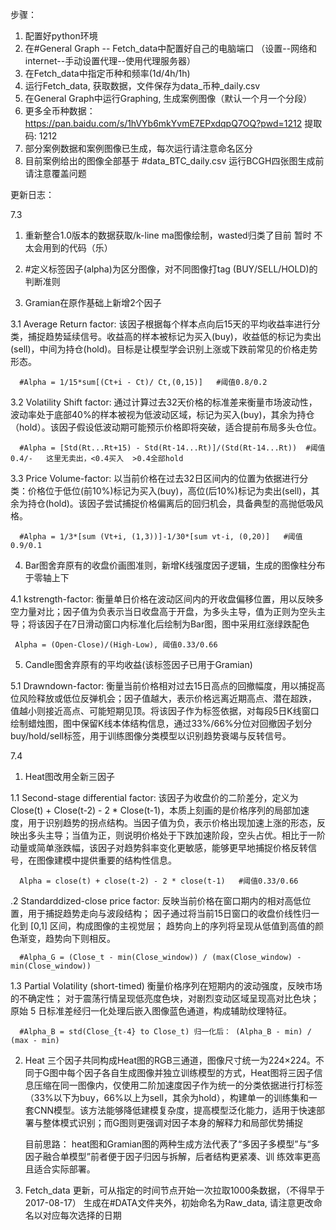 
步骤：
1. 配置好python环境
2. 在#General Graph -- Fetch_data中配置好自己的电脑端口 （设置--网络和internet--手动设置代理--使用代理服务器）
3. 在Fetch_data中指定币种和频率(1d/4h/1h)
4. 运行Fetch_data, 获取数据，文件保存为data_币种_daily.csv
5. 在General Graph中运行Graphing, 生成案例图像（默认一个月一个分段）
6. 更多全币种数据： https://pan.baidu.com/s/1hVYb6mkYvmE7EPxdqpQ7OQ?pwd=1212 提取码: 1212 
7. 部分案例数据和案例图像已生成，每次运行请注意命名区分
8. 目前案例给出的图像全部基于 #data_BTC_daily.csv 运行BCGH四张图生成前请注意覆盖问题



更新日志：


7.3
1. 重新整合1.0版本的数据获取/k-line ma图像绘制，wasted归类了目前 暂时 不太会用到的代码（乐）

2. #定义标签因子(alpha)为区分图像，对不同图像打tag (BUY/SELL/HOLD)的判断准则

3. Gramian在原作基础上新增2个因子  
   
   
 3.1 Average Return factor:
      该因子根据每个样本点向后15天的平均收益率进行分类，捕捉趋势延续信号。收益高的样本被标记为买入(buy)，收益低的标记为卖出(sell)，中间为持仓(hold)。目标是让模型学会识别上涨或下跌前常见的价格走势形态。
      
      #Alpha = 1/15*sum[(Ct+i - Ct)/ Ct,(0,15)]   #阈值0.8/0.2

 3.2 Volatility Shift factor:
     通过计算过去32天价格的标准差来衡量市场波动性，波动率处于底部40%的样本被视为低波动区域，标记为买入(buy)，其余为持仓（hold）。该因子假设低波动期可能预示价格即将突破，适合提前布局多头仓位。

      #Alpha = [Std(Rt...Rt+15) - Std(Rt-14...Rt)]/(Std(Rt-14...Rt))  #阈值0.4/-   这里无卖出，<0.4买入  >0.4全部hold

 3.3 Price Volume-factor:
     以当前价格在过去32日区间内的位置为依据进行分类：价格位于低位(前10%)标记为买入(buy)，高位(后10%)标记为卖出(sell)，其余为持仓(hold)。该因子尝试捕捉价格偏离后的回归机会，具备典型的高抛低吸风格。

      #Alpha = 1/3*[sum (Vt+i, (1,3))]-1/30*[sum vt-i, (0,20)]   #阈值0.9/0.1



4. Bar图舍弃原有的收盘价画图准则，新增K线强度因子逻辑，生成的图像柱分布于零轴上下

 4.1 kstrength-factor:
     衡量单日价格在波动区间内的开收盘偏移位置，用以反映多空力量对比；因子值为负表示当日收盘高于开盘，为多头主导，值为正则为空头主导；将该因子在7日滑动窗口内标准化后绘制为Bar图，图中采用红涨绿跌配色
     
     Alpha = (Open-Close)/(High-Low), 阈值0.33/0.66

     
       
5. Candle图舍弃原有的平均收益(该标签因子已用于Gramian) 
 
 5.1 Drawndown-factor:
     衡量当前价格相对过去15日高点的回撤幅度，用以捕捉高位风险释放或低位反弹机会；因子值越大，表示价格远离近期高点、潜在超跌，
     值越小则接近高点、可能短期见顶。将该因子作为标签依据，对每段5日K线窗口绘制蜡烛图，图中保留K线本体结构信息，通过33%/66%分位对回撤因子划分buy/hold/sell标签，用于训练图像分类模型以识别趋势衰竭与反转信号。
     


7.4

1. Heat图改用全新三因子
  
 1.1 Second-stage differential factor: 
      该因子为收盘价的二阶差分，定义为 Close(t) + Close(t-2) - 2 * Close(t-1)，本质上刻画的是价格序列的局部加速度，用于识别趋势的拐点结构。当因子值为负，表示价格出现加速上涨的形态，反映出多头主导；当值为正，则说明价格处于下跌加速阶段，空头占优。相比于一阶动量或简单涨跌幅，该因子对趋势斜率变化更敏感，能够更早地捕捉价格反转信号，在图像建模中提供重要的结构性信息。

      Alpha = close(t) + close(t-2) - 2 * close(t-1)   #阈值0.33/0.66

 .2 Standarddized-close price factor:
      反映当前价格在窗口期内的相对高低位置，用于捕捉趋势走向与波段结构； 
      因子通过将当前15日窗口的收盘价线性归一化到 [0,1] 区间，构成图像的主视觉层；
      趋势向上的序列将呈现从低值到高值的颜色渐变，趋势向下则相反。
    
      #Alpha_G = (Close_t - min(Close_window)) / (max(Close_window) - min(Close_window))

 1.3 Partial Volatility (short-timed)
      衡量价格序列在短期内的波动强度，反映市场的不确定性；
      对于震荡行情呈现低亮度色块，对剧烈变动区域呈现高对比色块； 
      原始 5 日标准差经归一化处理后嵌入图像蓝色通道，构成辅助纹理特征。 
      
      #Alpha_B = std(Close_{t-4} to Close_t) 归一化后： (Alpha_B - min) / (max - min)

2. Heat 三个因子共同构成Heat图的RGB三通道，图像尺寸统一为224×224。不同于G图中每个因子各自生成图像并独立训练模型的方式，Heat图将三因子信息压缩在同一图像内，仅使用二阶加速度因子作为统一的分类依据进行打标签（33%以下为buy，66%以上为sell，其余为hold），构建单一的训练集和一套CNN模型。该方法能够降低建模复杂度，提高模型泛化能力，适用于快速部署与整体模式识别；而G图则更强调对因子本身的解释力和局部优势捕捉

   目前思路： heat图和Gramian图的两种生成方法代表了“多因子多模型”与“多因子融合单模型”前者便于因子归因与拆解，后者结构更紧凑、训 练效率更高且适合实际部署。


3. Fetch_data 更新，可从指定的时间节点开始一次拉取1000条数据，（不得早于2017-08-17）
   生成在#DATA文件夹外，初始命名为Raw_data, 请注意更改命名以对应每次选择的日期
